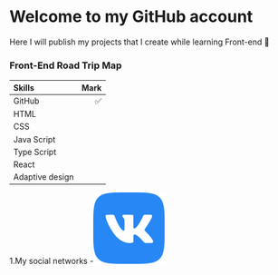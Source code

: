 # Welcome to my GitHub account

Here I will publish my projects that I create while learning Front-end 📖  

### Front-End Road Trip Map

Skills | Mark
:------|----:
GitHub|✅
HTML|
CSS|
Java Script|
Type Script|
React|
Adaptive design|

1.My social networks
    -[![VK](/vk_5968835.png)](vk_5968835.png)
